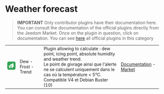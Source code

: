 
# Weather forecast


>**IMPORTANT**
>Only contributor plugins have their documentation here. You can consult the documentation of the official plugins directly from the Jeedom Market. Once on the plugin in question, click on documentation.
>You can see [here](https://market.jeedom.com/index.php?v=d&p=market&type=plugin&categorie=weather) all official plugins in this category


| | | | |
|--- | --- | --- | ---|
|<img src="rosee/rosee_icon.png" class="pluginLogo" width="100" />|Dew - Frost - Trend|Plugin allowing to calculate : dew point, icing point, absolute humidity and weather trend. <BR/>Le point de givrage ainsi que l'alerte ne se calculent uniquement dans le cas où la température < 5°C. <BR />Compatible V4 et Debian Buster (10)|[Documentation](https://jealg.github.io/plugin-rosee/en_US/) - [Market](https://market.jeedom.com/index.php?v=d&p=market_display&id=1653)|
